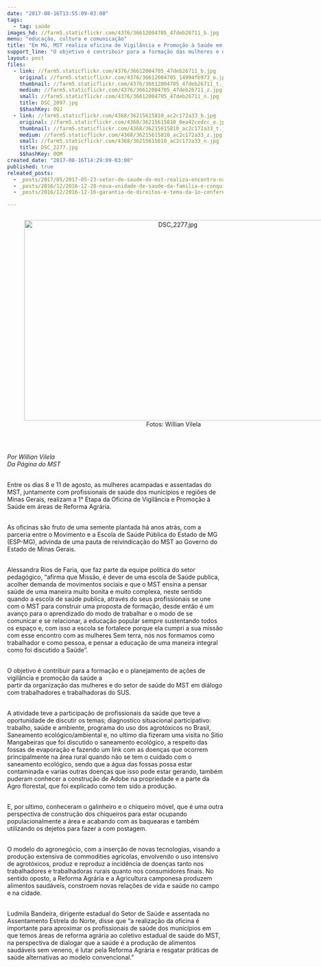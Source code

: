 ```yaml
---
date: "2017-08-16T13:55:09-03:00"
tags:
  - tag: saúde
images_hd: //farm5.staticflickr.com/4376/36612004705_47deb26711_b.jpg
menu: "educação, cultura e comunicação"
title: "Em MG, MST realiza oficina de Vigilância e Promoção à Saúde em áreas de Reforma Agrária"
support_line: "O objetivo é contribuir para a formação das mulheres e do setor de saúde do MST em diálogo com trabalhadores e trabalhadoras do SUS. "
layout: post
files:
  - link: //farm5.staticflickr.com/4376/36612004705_47deb26711_b.jpg
    original: //farm5.staticflickr.com/4376/36612004705_14994fb973_o.jpg
    thumbnail: //farm5.staticflickr.com/4376/36612004705_47deb26711_t.jpg
    medium: //farm5.staticflickr.com/4376/36612004705_47deb26711_z.jpg
    small: //farm5.staticflickr.com/4376/36612004705_47deb26711_n.jpg
    title: DSC_2097.jpg
    $$hashKey: 0QJ
  - link: //farm5.staticflickr.com/4368/36215615810_ac2c172a33_b.jpg
    original: //farm5.staticflickr.com/4368/36215615810_0ea42cedcc_o.jpg
    thumbnail: //farm5.staticflickr.com/4368/36215615810_ac2c172a33_t.jpg
    medium: //farm5.staticflickr.com/4368/36215615810_ac2c172a33_z.jpg
    small: //farm5.staticflickr.com/4368/36215615810_ac2c172a33_n.jpg
    title: DSC_2277.jpg
    $$hashKey: 0QM
created_date: "2017-08-16T14:29:09-03:00"
published: true
releated_posts:
  - _posts/2017/05/2017-05-23-setor-de-saude-do-mst-realiza-encontro-nacional-no-rio-grande-do-sul.md
  - _posts/2016/12/2016-12-28-nova-unidade-de-saude-da-familia-e-conquistada-no-extremo-sul-da-bahia.md
  - _posts/2016/12/2016-12-16-garantia-de-direitos-e-tema-da-1o-conferencia-de-saude-do-trabalhador-na-bahia.md

---
```

<div style="text-align:center">
<figure class="image" style="display:inline-block"><img alt="DSC_2277.jpg" height="467" src="//farm5.staticflickr.com/4368/36215615810_ac2c172a33_b.jpg" width="700" />
<figcaption>Fotos:&nbsp;Willian Vilela&nbsp;</figcaption>
</figure>
</div>

<p>&nbsp;</p>

<p><em>Por Willian Vilela&nbsp;<br />
Da P&aacute;gina do MST</em></p>

<p><br />
Entre os dias 8 e&nbsp;11 de agosto, as mulheres acampadas e assentadas do MST, juntamente&nbsp;com profissionais de&nbsp;sa&uacute;de dos munic&iacute;pios e regi&otilde;es de Minas Gerais, realizam a 1&deg; Etapa da Oficina de Vigil&acirc;ncia e Promo&ccedil;&atilde;o &agrave; Sa&uacute;de em &aacute;reas de Reforma Agr&aacute;ria.</p>

<p><br />
As oficinas s&atilde;o fruto de uma semente plantada h&aacute; anos atr&aacute;s, com a parceria entre o Movimento e a Escola de Sa&uacute;de P&uacute;blica do Estado de MG (ESP-MG), advinda de uma pauta de reivindica&ccedil;&atilde;o do MST ao Governo do Estado de Minas Gerais.</p>

<p><br />
Alessandra Rios de Faria, que faz parte da equipe pol&iacute;tica do setor pedag&oacute;gico, &ldquo;afirma que Miss&atilde;o, &eacute; dever de uma escola de Sa&uacute;de publica, acolher demanda de movimentos sociais e que o MST ensina a pensar sa&uacute;de de uma maneira muito bonita e muito complexa, neste sentido quando a escola de sa&uacute;de publica, atrav&eacute;s do seus profissionais se une com o MST para construir uma proposta de forma&ccedil;&atilde;o, desde ent&atilde;o &eacute; um avan&ccedil;o para o aprendizado do modo de trabalhar e o modo de se comunicar e se relacionar, a educa&ccedil;&atilde;o popular sempre sustentando todos os espa&ccedil;o e, com isso a escola se fortalece porque ela cumpri a sua miss&atilde;o com esse encontro com as mulheres Sem terra, n&oacute;s nos formamos como trabalhador e como pessoa, e pensar a educa&ccedil;&atilde;o de uma maneira integral como foi discutido a Sa&uacute;de&rdquo;.</p>

<p><br />
O objetivo &eacute; contribuir para a forma&ccedil;&atilde;o e o planejamento de a&ccedil;&otilde;es de vigil&acirc;ncia e promo&ccedil;&atilde;o da sa&uacute;de a<br />
partir da organiza&ccedil;&atilde;o das mulheres e do setor de sa&uacute;de do MST em di&aacute;logo com trabalhadores e trabalhadoras do SUS.</p>

<p><br />
A atividade&nbsp;teve a participa&ccedil;&atilde;o de profissionais da sa&uacute;de que teve a oportunidade de discutir os temas; diagnostico situacional participativo: trabalho, sa&uacute;de e ambiente, programa do uso dos agrot&oacute;xicos no Brasil, Saneamento ecol&oacute;gico/ambiental e, no ultimo dia fizeram uma visita no Sitio Mangabeiras que foi discutido o saneamento ecol&oacute;gico, a respeito das fossas de evapora&ccedil;&atilde;o e fazendo um link com as doen&ccedil;as que ocorrem principalmente na &aacute;rea rural quando n&atilde;o se tem o cuidado com o saneamento ecol&oacute;gico, sendo que a &aacute;gua das fossas possa estar contaminada e varias outras doen&ccedil;as que isso pode estar gerando, tamb&eacute;m puderam conhecer a constru&ccedil;&atilde;o de Adobe na propriedade e a parte da Agro florestal, que foi explicado como tem sido a produ&ccedil;&atilde;o.</p>

<p><br />
E, por ultimo, conheceram o galinheiro e o chiqueiro m&oacute;vel, que &eacute; uma outra perspectiva de constru&ccedil;&atilde;o dos chiqueiros para estar ocupando populacionalmente a &aacute;rea e acabando com as baquearas e tamb&eacute;m utilizando os dejetos para fazer a com postagem.</p>

<p><br />
O modelo do agroneg&oacute;cio, com a inser&ccedil;&atilde;o de novas tecnologias, visando a produ&ccedil;&atilde;o extensiva de commodities agr&iacute;colas, envolvendo o uso intensivo de agrot&oacute;xicos, produz e reproduz a incid&ecirc;ncia de doen&ccedil;as tanto nos trabalhadores e trabalhadoras rurais quanto nos consumidores finais. No sentido oposto, a Reforma Agr&aacute;ria e a Agricultura camponesa produzem alimentos saud&aacute;veis, constroem novas rela&ccedil;&otilde;es de vida e sa&uacute;de no campo e na cidade.</p>

<p><br />
Ludmila Bandeira, dirigente estadual do Setor de Sa&uacute;de e assentada no Assentamento Estrela do Norte, disse que &ldquo;a realiza&ccedil;&atilde;o da oficina &eacute; importante para aproximar os profissionais de sa&uacute;de dos munic&iacute;pios em que temos &aacute;reas de reforma agr&aacute;ria ao coletivo estadual de sa&uacute;de do MST, na perspectiva de dialogar que a sa&uacute;de &eacute; a produ&ccedil;&atilde;o de alimentos saud&aacute;veis sem veneno, &eacute; lutar pela Reforma Agr&aacute;ria e resgatar pr&aacute;ticas de sa&uacute;de alternativas ao modelo convencional.&rdquo;</p>
